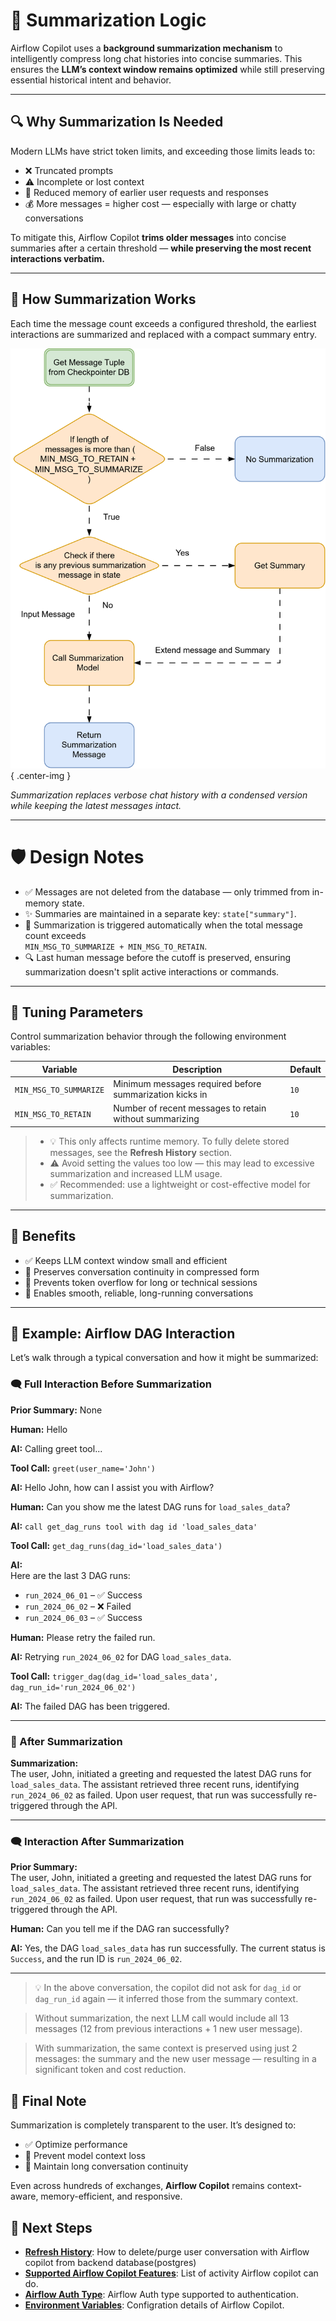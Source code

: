 # 🧠 Summarization Logic

Airflow Copilot uses a **background summarization mechanism** to intelligently compress long chat histories into concise summaries. This ensures the **LLM’s context window remains optimized** while still preserving essential historical intent and behavior.

---

## 🔍 Why Summarization Is Needed

Modern LLMs have strict token limits, and exceeding those limits leads to:

- ❌ Truncated prompts  
- ⚠️ Incomplete or lost context  
- 🧠 Reduced memory of earlier user requests and responses 
- 💰 More messages = higher cost — especially with large or chatty conversations

To mitigate this, Airflow Copilot **trims older messages** into concise summaries after a certain threshold — **while preserving the most recent interactions verbatim.**

---

## 🧭 How Summarization Works

Each time the message count exceeds a configured threshold, the earliest interactions are summarized and replaced with a compact summary entry.

![Summarization Flow](../assets/Summarization.svg){ .center-img }

*Summarization replaces verbose chat history with a condensed version while keeping the latest messages intact.*

---

# 🛡️ Design Notes

- ✅ Messages are not deleted from the database — only trimmed from in-memory state.  
- ✨ Summaries are maintained in a separate key: `state["summary"]`.  
- 🔁 Summarization is triggered automatically when the total message count exceeds  
`MIN_MSG_TO_SUMMARIZE + MIN_MSG_TO_RETAIN`.  
- 🔍 Last human message before the cutoff is preserved, ensuring summarization doesn't split active interactions or commands. 

---

## 🧪 Tuning Parameters

Control summarization behavior through the following environment variables:

| Variable                | Description                                              | Default |
|------------------------|----------------------------------------------------------|---------|
| `MIN_MSG_TO_SUMMARIZE` | Minimum messages required before summarization kicks in  | `10`    |
| `MIN_MSG_TO_RETAIN`    | Number of recent messages to retain without summarizing  | `10`    |

> - 💡 This only affects runtime memory. To fully delete stored messages, see the **Refresh History** section.  
> - ⚠️ Avoid setting the values too low — this may lead to excessive summarization and increased LLM usage.  
> - ✅ Recommended: use a lightweight or cost-effective model for summarization.

---

## 🧠 Benefits

- ✅ Keeps LLM context window small and efficient  
- 🧠 Preserves conversation continuity in compressed form  
- 🚫 Prevents token overflow for long or technical sessions  
- 🔄 Enables smooth, reliable, long-running conversations  

---

## 💬 Example: Airflow DAG Interaction

Let’s walk through a typical conversation and how it might be summarized:

### 🗨️ Full Interaction Before Summarization

**Prior Summary:** None  

**Human:** Hello

**AI:**  Calling greet tool...

**Tool Call:**  `greet(user_name='John')`

**AI:**  Hello John, how can I assist you with Airflow?

**Human:**  Can you show me the latest DAG runs for `load_sales_data`?

**AI:**  `call get_dag_runs tool with dag id 'load_sales_data'`

**Tool Call:**  `get_dag_runs(dag_id='load_sales_data')`

**AI:**  
Here are the last 3 DAG runs:  
- `run_2024_06_01` – ✅ Success  
- `run_2024_06_02` – ❌ Failed  
- `run_2024_06_03` – ✅ Success

**Human:**  Please retry the failed run.

**AI:**  Retrying `run_2024_06_02` for DAG `load_sales_data`.

**Tool Call:**  `trigger_dag(dag_id='load_sales_data', dag_run_id='run_2024_06_02')`

**AI:**  The failed DAG has been triggered.

---

### 🧾 After Summarization

**Summarization:**  
The user, John, initiated a greeting and requested the latest DAG runs for `load_sales_data`. The assistant retrieved three recent runs, identifying `run_2024_06_02` as failed. Upon user request, that run was successfully re-triggered through the API.

---

### 🗨️ Interaction After Summarization

**Prior Summary:**  
The user, John, initiated a greeting and requested the latest DAG runs for `load_sales_data`. The assistant retrieved three recent runs, identifying `run_2024_06_02` as failed. Upon user request, that run was successfully re-triggered through the API.

**Human:**  Can you tell me if the DAG ran successfully?

**AI:**  Yes, the DAG `load_sales_data` has run successfully. The current status is `Success`, and the run ID is `run_2024_06_02`.

---

>💡 In the above conversation, the copilot did not ask for `dag_id` or `dag_run_id` again — it inferred those from the summary context.

>Without summarization, the next LLM call would include all 13 messages (12 from previous interactions + 1 new user message).

>With summarization, the same context is preserved using just 2 messages:
the summary and the new user message — resulting in a significant token and cost reduction.

## 📌 Final Note

Summarization is completely transparent to the user. It’s designed to:

- ✅ Optimize performance  
- 🧠 Prevent model context loss  
- 🔁 Maintain long conversation continuity  

Even across hundreds of exchanges, **Airflow Copilot** remains context-aware, memory-efficient, and responsive.


## 🔗 Next Steps

- **[Refresh History](../refresh_history)**: How to delete/purge user conversation with Airflow copilot from backend database(postgres)
- **[Supported Airflow Copilot Features](../supported_apis)**: List of activity Airflow copilot can do.
- **[Airflow Auth Type](../airflow_auth_type)**: Airflow Auth type supported to authentication.
- **[Environment Variables](../../configuration/environment_variables)**: Configration details of Airflow Copilot.

